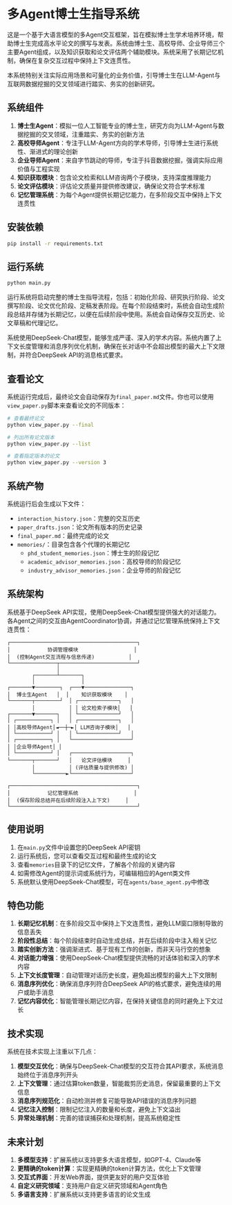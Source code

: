 # 多Agent博士生指导系统

这是一个基于大语言模型的多Agent交互框架，旨在模拟博士生学术培养环境，帮助博士生完成高水平论文的撰写与发表。系统由博士生、高校导师、企业导师三个主要Agent组成，以及知识获取和论文评估两个辅助模块。系统采用了长期记忆机制，确保在复杂交互过程中保持上下文连贯性。

本系统特别关注实际应用场景和可量化的业务价值，引导博士生在LLM-Agent与互联网数据挖掘的交叉领域进行踏实、务实的创新研究。

## 系统组件

1. **博士生Agent**：模拟一位人工智能专业的博士生，研究方向为LLM-Agent与数据挖掘的交叉领域，注重踏实、务实的创新方法
2. **高校导师Agent**：专注于LLM-Agent方向的学术导师，引导博士生进行系统性、渐进式的理论创新
3. **企业导师Agent**：来自字节跳动的导师，专注于抖音数据挖掘，强调实际应用价值与工程实现
4. **知识获取模块**：包含论文检索和LLM咨询两个子模块，支持深度推理能力
5. **论文评估模块**：评估论文质量并提供修改建议，确保论文符合学术标准
6. **记忆管理系统**：为每个Agent提供长期记忆能力，在多阶段交互中保持上下文连贯性

## 安装依赖

```bash
pip install -r requirements.txt
```

## 运行系统

```bash
python main.py
```

运行系统将启动完整的博士生指导流程，包括：初始化阶段、研究执行阶段、论文撰写阶段、论文优化阶段、定稿发表阶段。在每个阶段结束时，系统会自动生成阶段总结并存储为长期记忆，以便在后续阶段中使用。系统会自动保存交互历史、论文草稿和代理记忆。

系统使用DeepSeek-Chat模型，能够生成严谨、深入的学术内容。系统内置了上下文长度管理和消息序列优化机制，确保在长对话中不会超出模型的最大上下文限制，并符合DeepSeek API的消息格式要求。

## 查看论文

系统运行完成后，最终论文会自动保存为`final_paper.md`文件。你也可以使用`view_paper.py`脚本来查看论文的不同版本：

```bash
# 查看最终论文
python view_paper.py --final

# 列出所有论文版本
python view_paper.py --list

# 查看指定版本的论文
python view_paper.py --version 3
```

## 系统产物

系统运行后会生成以下文件：

- `interaction_history.json`：完整的交互历史
- `paper_drafts.json`：论文所有版本的历史记录
- `final_paper.md`：最终完成的论文
- `memories/`：目录包含各个代理的长期记忆
  - `phd_student_memories.json`：博士生的阶段记忆
  - `academic_advisor_memories.json`：高校导师的阶段记忆
  - `industry_advisor_memories.json`：企业导师的阶段记忆

## 系统架构

系统基于DeepSeek API实现，使用DeepSeek-Chat模型提供强大的对话能力。各Agent之间的交互由AgentCoordinator协调，并通过记忆管理系统保持上下文连贯性：

```ascii
┌─────────────────────────────────────────┐
│            协调管理模块                  │
│  (控制Agent交互流程与信息传递)           │
└───────────────┬─────────────────────────┘
                │
        ┌───────┴───────┐
        │               │
┌───────▼────────┐  ┌───▼───────────────┐
│  博士生Agent   │  │    知识获取模块    │
└───────┬────────┘  │ ┌─────────────┐   │
        │           │ │ 论文检索子模块│   │
┌───────▼───────┐   │ └─────────────┘   │
│ ┌───────────┐ │   │ ┌─────────────┐   │
│ │高校导师Agent│◄──┼─►│ LLM咨询子模块│   │
│ └───────────┘ │   │ └─────────────┘   │
│ ┌───────────┐ │   └───────────────────┘
│ │企业导师Agent│ │
│ └───────────┘ │   ┌───────────────────┐
└───────┬───────┘   │   论文评估模块     │
        │           │ (评估质量与提供修改) │
        └──────────►└───────────────────┘

┌─────────────────────────────────────────┐
│            记忆管理系统                  │
│  (保存阶段总结并在后续阶段注入上下文)     │
└─────────────────────────────────────────┘
```

## 使用说明

1. 在`main.py`文件中设置您的DeepSeek API密钥
2. 运行系统后，您可以查看交互过程和最终生成的论文
3. 查看`memories`目录下的记忆文件，了解各个阶段的关键内容
4. 如需修改Agent的提示词或系统行为，可编辑相应的Agent类文件
5. 系统默认使用DeepSeek-Chat模型，可在`agents/base_agent.py`中修改

## 特色功能

1. **长期记忆机制**：在多阶段交互中保持上下文连贯性，避免LLM窗口限制导致的信息丢失
2. **阶段性总结**：每个阶段结束时自动生成总结，并在后续阶段中注入相关记忆
3. **踏实创新方法**：强调渐进式、基于现有工作的创新，而非天马行空的想象
4. **对话能力增强**：使用DeepSeek-Chat模型提供流畅的对话体验和深入的学术内容
5. **上下文长度管理**：自动管理对话历史长度，避免超出模型的最大上下文限制
6. **消息序列优化**：确保消息序列符合DeepSeek API的格式要求，避免连续的用户或助手消息
7. **记忆内容优化**：智能管理长期记忆内容，在保持关键信息的同时避免上下文过长

## 技术实现

系统在技术实现上注重以下几点：

1. **模型交互优化**：确保与DeepSeek-Chat模型的交互符合其API要求，系统消息始终位于消息序列开头
2. **上下文管理**：通过估算token数量，智能裁剪历史消息，保留最重要的上下文信息
3. **消息序列规范化**：自动检测并修复可能导致API错误的消息序列问题
4. **记忆注入控制**：限制记忆注入的数量和长度，避免上下文溢出
5. **异常处理机制**：完善的错误捕获和处理机制，提高系统稳定性

## 未来计划

1. **多模型支持**：扩展系统以支持更多大语言模型，如GPT-4、Claude等
2. **更精确的token计算**：实现更精确的token计算方法，优化上下文管理
3. **交互式界面**：开发Web界面，提供更友好的用户交互体验
4. **自定义研究领域**：支持用户自定义研究领域和Agent角色
5. **多语言支持**：扩展系统以支持更多语言的论文生成